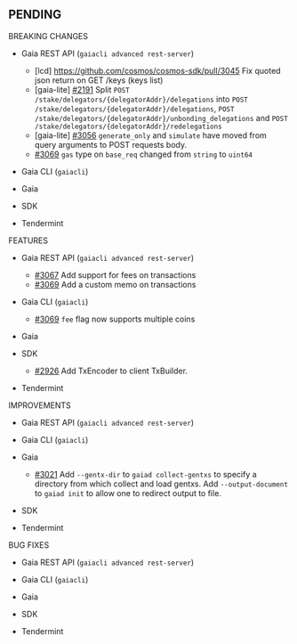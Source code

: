 ## PENDING

BREAKING CHANGES

* Gaia REST API (`gaiacli advanced rest-server`)
  * [lcd] https://github.com/cosmos/cosmos-sdk/pull/3045 Fix quoted json return on GET /keys (keys list)
  * [gaia-lite] [\#2191](https://github.com/cosmos/cosmos-sdk/issues/2191) Split `POST /stake/delegators/{delegatorAddr}/delegations` into `POST /stake/delegators/{delegatorAddr}/delegations`, `POST /stake/delegators/{delegatorAddr}/unbonding_delegations` and `POST /stake/delegators/{delegatorAddr}/redelegations`
  * [gaia-lite] [\#3056](https://github.com/cosmos/cosmos-sdk/pull/3056) `generate_only` and `simulate` have moved from query arguments to POST requests body.
  * [\#3069](https://github.com/cosmos/cosmos-sdk/pull/3069) `gas` type on `base_req` changed from `string` to `uint64`

* Gaia CLI  (`gaiacli`)

* Gaia

* SDK

* Tendermint


FEATURES

* Gaia REST API (`gaiacli advanced rest-server`)
  * [\#3067](https://github.com/cosmos/cosmos-sdk/issues/3067) Add support for fees on transactions
  * [\#3069](https://github.com/cosmos/cosmos-sdk/pull/3069) Add a custom memo on transactions

* Gaia CLI  (`gaiacli`)
  * [\#3069](https://github.com/cosmos/cosmos-sdk/pull/3069) `fee` flag now supports multiple coins

* Gaia

* SDK
  - [\#2926](https://github.com/cosmos/cosmos-sdk/issues/2926) Add TxEncoder to client TxBuilder.

* Tendermint


IMPROVEMENTS

* Gaia REST API (`gaiacli advanced rest-server`)

* Gaia CLI  (`gaiacli`)

* Gaia
  * [\#3021](https://github.com/cosmos/cosmos-sdk/pull/3021) Add `--gentx-dir` to `gaiad collect-gentxs` to specify a directory from which collect and load gentxs.
    Add `--output-document` to `gaiad init` to allow one to redirect output to file.

* SDK

* Tendermint


BUG FIXES

* Gaia REST API (`gaiacli advanced rest-server`)

* Gaia CLI  (`gaiacli`)

* Gaia

* SDK

* Tendermint
